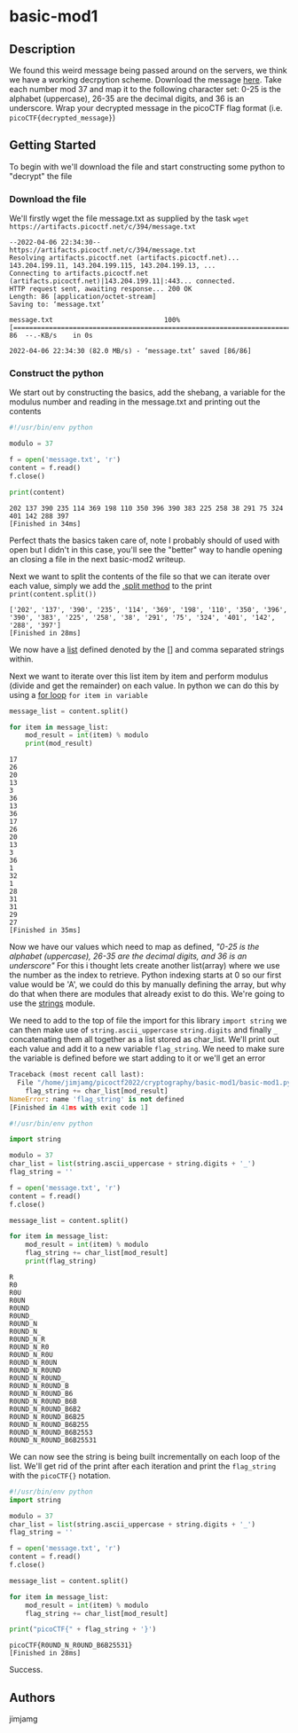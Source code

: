 # basic-mod1

## Description

We found this weird message being passed around on the servers, we think we have a working decrpytion scheme. Download the message [here](https://artifacts.picoctf.net/c/394/message.txt). Take each number mod 37 and map it to the following character set: 0-25 is the alphabet (uppercase), 26-35 are the decimal digits, and 36 is an underscore. Wrap your decrypted message in the picoCTF flag format (i.e. `picoCTF{decrypted_message}`)

## Getting Started

To begin with we'll download the file and start constructing some python to "decrypt" the file

### Download the file

We'll firstly wget the file message.txt as supplied by the task `wget https://artifacts.picoctf.net/c/394/message.txt`
```
--2022-04-06 22:34:30--  https://artifacts.picoctf.net/c/394/message.txt
Resolving artifacts.picoctf.net (artifacts.picoctf.net)... 143.204.199.11, 143.204.199.115, 143.204.199.13, ...
Connecting to artifacts.picoctf.net (artifacts.picoctf.net)|143.204.199.11|:443... connected.
HTTP request sent, awaiting response... 200 OK
Length: 86 [application/octet-stream]
Saving to: ‘message.txt’

message.txt                            100%[============================================================================>]      86  --.-KB/s    in 0s      

2022-04-06 22:34:30 (82.0 MB/s) - ‘message.txt’ saved [86/86]
```

### Construct the python

We start out by constructing the basics, add the shebang, a variable for the modulus number and reading in the message.txt and printing out the contents
```python
#!/usr/bin/env python

modulo = 37

f = open('message.txt', 'r')
content = f.read()
f.close()

print(content)
```
```
202 137 390 235 114 369 198 110 350 396 390 383 225 258 38 291 75 324 401 142 288 397 
[Finished in 34ms]
```
Perfect thats the basics taken care of, note I probably should of used with open but I didn't in this case, you'll see the "better" way to handle opening an closing a file in the next basic-mod2 writeup.

Next we want to split the contents of the file so that we can iterate over each value, simply we add the [.split method](https://docs.python.org/3/library/stdtypes.html#str.split) to the print `print(content.split())`
```
['202', '137', '390', '235', '114', '369', '198', '110', '350', '396', '390', '383', '225', '258', '38', '291', '75', '324', '401', '142', '288', '397']
[Finished in 28ms]
```
We now have a [list](https://docs.python.org/3/tutorial/datastructures.html) defined denoted by the [] and comma separated strings within.

Next we want to iterate over this list item by item and perform modulus (divide and get the remainder) on each value. In python we can do this by using a [for loop](https://docs.python.org/3/tutorial/controlflow.html#for-statements) `for item in variable`

```python
message_list = content.split()

for item in message_list:
    mod_result = int(item) % modulo
    print(mod_result)
```
```
17
26
20
13
3
36
13
36
17
26
20
13
3
36
1
32
1
28
31
31
29
27
[Finished in 35ms]
```
Now we have our values which need to map as defined, *"0-25 is the alphabet (uppercase), 26-35 are the decimal digits, and 36 is an underscore"* For this i thought lets create another list(array) where we use the number as the index to retrieve. Python indexing starts at 0 so our first value would be 'A', we could do this by manually defining the array, but why do that when there are modules that already exist to do this. We're going to use the [strings](https://docs.python.org/3/library/string.html) module.

We need to add to the top of file the import for this library `import string` we can then make use of `string.ascii_uppercase` `string.digits` and finally `_` concatenating them all together as a list stored as char_list. We'll print out each value and add it to a new variable `flag_string`. We need to make sure the variable is defined before we start adding to it or we'll get an error
```python
Traceback (most recent call last):
  File "/home/jimjamg/picoctf2022/cryptography/basic-mod1/basic-mod1.py", line 17, in <module>
    flag_string += char_list[mod_result]
NameError: name 'flag_string' is not defined
[Finished in 41ms with exit code 1]
```

```python
#!/usr/bin/env python

import string

modulo = 37
char_list = list(string.ascii_uppercase + string.digits + '_')
flag_string = ''

f = open('message.txt', 'r')
content = f.read()
f.close()

message_list = content.split()

for item in message_list:
    mod_result = int(item) % modulo
    flag_string += char_list[mod_result]
    print(flag_string)
```
```
R
R0
R0U
R0UN
R0UND
R0UND_
R0UND_N
R0UND_N_
R0UND_N_R
R0UND_N_R0
R0UND_N_R0U
R0UND_N_R0UN
R0UND_N_R0UND
R0UND_N_R0UND_
R0UND_N_R0UND_B
R0UND_N_R0UND_B6
R0UND_N_R0UND_B6B
R0UND_N_R0UND_B6B2
R0UND_N_R0UND_B6B25
R0UND_N_R0UND_B6B255
R0UND_N_R0UND_B6B2553
R0UND_N_R0UND_B6B25531
```
We can now see the string is being built incrementally on each loop of the list. We'll get rid of the print after each iteration and print the `flag_string` with the `picoCTF{}` notation.

```python
#!/usr/bin/env python
import string

modulo = 37
char_list = list(string.ascii_uppercase + string.digits + '_')
flag_string = ''

f = open('message.txt', 'r')
content = f.read()
f.close()

message_list = content.split()

for item in message_list:
    mod_result = int(item) % modulo
    flag_string += char_list[mod_result]

print("picoCTF{" + flag_string + '}')
```
```
picoCTF{R0UND_N_R0UND_B6B25531}
[Finished in 28ms]
```
Success.

## Authors

jimjamg